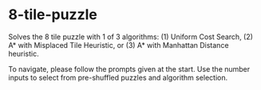 # 8-tile-puzzle
Solves the 8 tile puzzle with 1 of 3 algorithms: 
(1) Uniform Cost Search, 
(2) A* with Misplaced Tile Heuristic, or 
(3) A* with Manhattan Distance heuristic.

To navigate, please follow the prompts given at the start.
Use the number inputs to select from pre-shuffled puzzles and algorithm selection.
